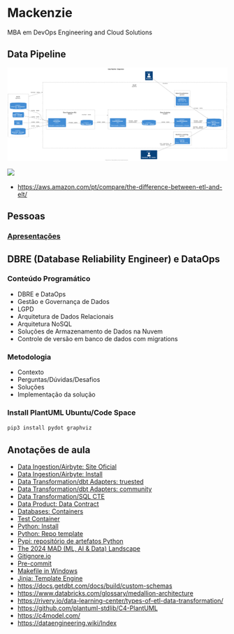 # Mackenzie

MBA em DevOps Engineering and Cloud Solutions

## Data Pipeline

![](out/diagrams/data_pipeline/data_pipeline.svg)

![](https://d2908q01vomqb2.cloudfront.net/b6692ea5df920cad691c20319a6fffd7a4a766b8/2019/12/12/ETLandELTRedshift1.png)
- https://aws.amazon.com/pt/compare/the-difference-between-etl-and-elt/

## Pessoas

###  [Apresentações](docs/apresentacao.md)

## DBRE (Database Reliability Engineer) e DataOps

### Conteúdo Programático

* DBRE e DataOps
* Gestão e Governança de Dados
* LGPD
* Arquitetura de Dados Relacionais
* Arquitetura NoSQL
* Soluções de Armazenamento de Dados na Nuvem
* Controle de versão em banco de dados com migrations

### Metodologia

- Contexto
- Perguntas/Dúvidas/Desafios
- Soluções
- Implementação da solução

### Install PlantUML Ubuntu/Code Space

```sh
pip3 install pydot graphviz
```

## Anotações de aula

- [Data Ingestion/Airbyte: Site Oficial](https://airbyte.com/)
- [Data Ingestion/Airbyte: Install](https://github.com/acnaweb/airbyte)
- [Data Transformation/dbt Adapters: truested](https://docs.getdbt.com/docs/trusted-adapters)
- [Data Transformation/dbt Adapters: community](https://docs.getdbt.com/docs/community-adapters)
- [Data Transformation/SQL CTE](https://www.atlassian.com/data/sql/using-common-table-expressions)
- [Data Product: Data Contract](https://datacontract.com/)
- [Databases: Containers](https://github.com/acnaweb/database)
- [Test Container](https://testcontainers.com/)
- [Python: Install](https://www.python.org/downloads/)
- [Python: Repo template](https://github.com/acnaweb/python)
- [Pypi: repositório de artefatos Python](https://pypi.org/)
- [The 2024 MAD (ML, AI & Data) Landscape](https://mad.firstmark.com/)
- [Gitignore.io](https://www.toptal.com/developers/gitignore/)
- [Pre-commit](https://pre-commit.com/)
- [Makefile in Windows](https://medium.com/@samsorrahman/how-to-run-a-makefile-in-windows-b4d115d7c516)
- [Jinja: Template Engine](https://jinja.palletsprojects.com/en/3.1.x/)
- https://docs.getdbt.com/docs/build/custom-schemas
- https://www.databricks.com/glossary/medallion-architecture
- https://rivery.io/data-learning-center/types-of-etl-data-transformation/
- https://github.com/plantuml-stdlib/C4-PlantUML
- https://c4model.com/
- https://dataengineering.wiki/Index



